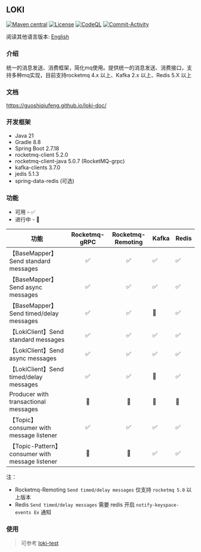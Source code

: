 ## LOKI

[![Maven central](https://img.shields.io/maven-central/v/io.github.guoshiqiufeng/loki.svg?style=flat-square)](https://search.maven.org/search?q=g:io.github.guoshiqiufeng%20AND%20a:loki)
[![License](https://img.shields.io/:license-apache-brightgreen.svg?style=flat-square)](http://www.apache.org/licenses/LICENSE-2.0.html)
[![CodeQL](https://github.com/guoshiqiufeng/loki/actions/workflows/github-code-scanning/codeql/badge.svg)](https://github.com/guoshiqiufeng/loki/actions/workflows/github-code-scanning/codeql)
[![Commit-Activity](https://img.shields.io/github/commit-activity/m/guoshiqiufeng/loki)](https://github.com/guoshiqiufeng/loki/graphs/commit-activity)

阅读其他语言版本: [English](README.md)

### 介绍

统一的消息发送、消费框架，简化mq使用。提供统一的消息发送、消费接口，支持多种mq实现，目前支持rocketmq 4.x 以上、Kafka 2.x
以上、Redis 5.X
以上

### 文档

https://guoshiqiufeng.github.io/loki-doc/

### 开发框架

- Java 21
- Gradle 8.8
- Spring Boot 2.7.18
- rocketmq-client 5.2.0
- rocketmq-client-java 5.0.7 (RocketMQ-grpc)
- kafka-clients 3.7.0
- jedis 5.1.3
- spring-data-redis (可选)

### 功能

* 可用 - ✅
* 进行中 - 🚧

| 功能                                             | Rocketmq-gRPC | Rocketmq-Remoting | Kafka | Redis |   
|------------------------------------------------|:-------------:|:-----------------:|-------|-------| 
| 【BaseMapper】Send standard messages             |       ✅       |         ✅         | ✅     | ✅     |    
| 【BaseMapper】Send async messages                |       ✅       |         ✅         | ✅     | ✅     |    
| 【BaseMapper】Send timed/delay messages          |       ✅       |         ✅         | 🚧    | ✅     |    
| 【LokiClient】Send standard messages             |       ✅       |         ✅         | ✅     | ✅     |    
| 【LokiClient】Send async messages                |       ✅       |         ✅         | ✅     | ✅     |    
| 【LokiClient】Send timed/delay messages          |       ✅       |         ✅         | 🚧    | ✅     |    
| Producer with transactional messages           |      🚧       |        🚧         | 🚧    | 🚧    |
| 【Topic】 consumer with message listener         |       ✅       |         ✅         | ✅     | ✅     |    
| 【Topic-Pattern】 consumer with message listener |      🚧       |        🚧         | ✅     | ✅     |    

注：

- Rocketmq-Remoting `Send timed/delay messages` 仅支持 `rocketmq 5.0` 以上版本
- Redis `Send timed/delay messages` 需要 redis 开启 `notify-keyspace-events Ex` 通知

### 使用

> 可参考 [loki-test](https://github.com/guoshiqiufeng/loki-test)
